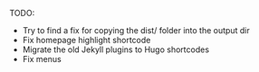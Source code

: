 TODO:

* Try to find a fix for copying the dist/ folder into the output dir
* Fix homepage highlight shortcode
* Migrate the old Jekyll plugins to Hugo shortcodes
* Fix menus
